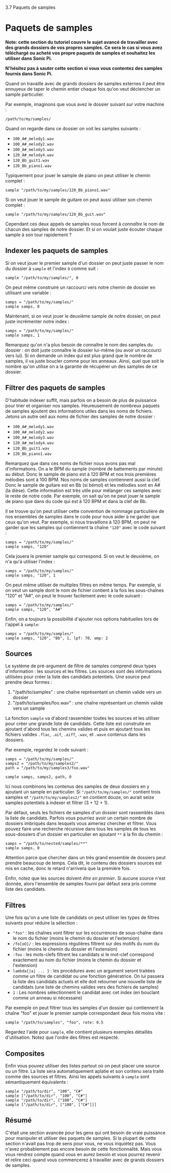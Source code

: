 3.7 Paquets de samples

# Paquets de samples

**Note: cette section du tutoriel couvre le sujet avancé de
travailler avec des grands dossiers de vos propres samples. Ce sera le
cas si vous avez téléchargé ou acheté vos propre paquets de samples et
souhaitez les utiliser dans Sonic Pi.**

**N'hésitez pas à sauter cette section si vous vous contentez des
samples fournis dans Sonic Pi.**

Quand on travaille avec de grands dossiers de samples externes il
peut être ennuyeux de taper le chemin entier chaque fois qu'on veut
déclencher un sample particulier.

Par exemple, imaginons que vous avez le dossier suivant sur votre
machine :

```
/path/to/my/samples/
```

Quand on regarde dans ce dossier on voit les samples suivants :

* `100_A#_melody1.wav`
* `100_A#_melody2.wav`
* `100_A#_melody3.wav`
* `120_A#_melody4.wav`
* `120_Bb_guit1.wav`
* `120_Bb_piano1.wav`

Typiquement pour jouer le sample de piano on peut utiliser le chemin
complet :

```
sample "/path/to/my/samples/120_Bb_piano1.wav"
```

Si on veut jouer le sample de guitare on peut aussi utiliser son
chemin complet :

```
sample "/path/to/my/samples/120_Bb_guit.wav"
```

Cependant ces deux appels de samples nous forcent à *connaître* le nom
de chacun des samples de notre dossier. Et si on voulait juste écouter
chaque sample à son tour rapidement ?

## Indexer les paquets de samples

Si on veut jouer le premier sample d'un dossier on peut juste passer
le nom du dossier à `sample` et l'index `0` comme suit :

```
sample "/path/to/my/samples/", 0
```

On peut même construire un raccourci vers notre chemin de dossier en
utilisant une variable :

```
samps = "/path/to/my/samples/"
sample samps, 0
```

Maintenant, si on veut jouer le deuxième sample de notre dossier, on
peut juste incrémenter notre index :

```
samps = "/path/to/my/samples/"
sample samps, 1
```

Remarquez qu'on n'a plus besoin de connaître le nom des samples du
dossier : on doit juste connaître le dossier lui-même (ou avoir un
raccourci vers lui). Si on demande un index qui est plus grand que le
nombre de samples, il va juste boucler comme pour les anneaux. Ainsi,
quel que soit le nombre qu'on utilise on a la garantie de récupérer un
des samples de ce dossier.

## Filtrer des paquets de samples

D'habitude indexer suffit, mais parfois on a besoin de plus de
puissance pour trier et organiser nos samples. Heureusement de nombreux
paquets de samples ajoutent des informations utiles dans les noms de
fichiers.  Jetons un autre oeil aux noms de fichier des samples de
notre dossier :

* `100_A#_melody1.wav`
* `100_A#_melody2.wav`
* `100_A#_melody3.wav`
* `120_A#_melody4.wav`
* `120_Bb_guit1.wav`
* `120_Bb_piano1.wav`

Remarquez que dans ces noms de fichier nous avons pas mal
d'informations. On a le BPM du sample (nombre de battements par
minute) au début. Donc le sample de piano est à 120 BPM et nos trois
premières mélodies sont à 100 BPM. Nos noms de samples contiennent
aussi la clef. Donc le sample de guitare est en Bb (si bémol) et les
mélodies sont en A# (la dièse). Cette information est très utile pour
mélanger ces samples avec le reste de notre code. Par exemple, on sait
qu'on ne peut jouer le sample de piano que dans du code qui est à 120
BPM et dans la clef de Bb.

Il se trouve qu'on peut utiliser cette convention de nommage
particulière de nos ensembles de samples dans le code pour nous aider
à ne garder que ceux qu'on veut. Par exemple, si nous travaillons à
120 BPM, on peut ne garder que les samples qui contiennent la chaîne
`"120"` avec le code suivant :

```
samps = "/path/to/my/samples/"
sample samps, "120"
```

Cela jouera le premier sample qui correspond. Si on veut le deuxième,
on n'a qu'à utiliser l'index :

```
samps = "/path/to/my/samples/"
sample samps, "120", 1
```

On peut même utiliser de multiples filtres en même temps. Par exemple,
si on veut un sample dont le nom de fichier contient à la fois les
sous-chaînes "120" et "A#", on peut le trouver facilement avec le code
suivant :

```
samps = "/path/to/my/samples/"
sample samps, "120", "A#"
```

Enfin, on a toujours la possibilité d'ajouter nos options habituelles
lors de l'appel à `sample`:

```
samps = "/path/to/my/samples/"
sample samps, "120", "Bb", 1, lpf: 70, amp: 2
```

## Sources

Le système de pré-argument de filtre de samples comprend deux types
d'information : les sources et les filtres. Les sources sont des
informations utilisées pour créer la liste des candidats potentiels.
Une source peut prendre deux formes :

1. "/path/to/samples" : une chaîne représentant un chemin valide vers un dossier
2. "/path/to/samples/foo.wav" : une chaîne représentant un chemin valide vers un sample

La fonction `sample` va d'abord rassembler toutes les sources et les
utiliser pour créer une grande liste de candidats. Cette liste est
construite en ajoutant d'abord tous les chemins valides et puis en
ajoutant tous les fichiers valides `.flac`, `.aif`, `.aiff`, `.wav`,
et `.wave` contenus dans les dossiers.

Par exemple, regardez le code suivant :

```
samps = "/path/to/my/samples/"
samps2 = "/path/to/my/samples2/"
path = "/path/to/my/samples3/foo.wav"

sample samps, samps2, path, 0
```

Ici nous combinons les contenus des samples de deux dossiers en y
ajoutant un sample en particulier. Si `"/path/to/my/samples/"` contient
trois samples et `"/path/to/my/samples2/"` en contient douze, on
aurait seize samples potentiels à indexer et filtrer (3 + 12 + 1).

Par défaut, seuls les fichiers de samples d'un dossier sont rassemblés
dans la liste de candidats. Parfois vous pourriez avoir un certain
nombre de dossiers imbriqués dans lesquels vous aimeriez chercher et
filtrer. Vous pouvez faire une recherche récursive dans tous les
samples de tous les sous-dossiers d'un dossier en particulier en
ajoutant `**` à la fin du chemin :

```
samps = "/path/to/nested/samples/**"
sample samps, 0
```

Attention parce que chercher dans un très grand ensemble de dossiers
peut prendre beaucoup de temps. Cela dit, le contenu des dossiers
sources est mis en cache, donc le retard n'arrivera que la première
fois.

Enfin, notez que les sources doivent *être en premier*. Si aucune source
n'est donnée, alors l'ensemble de samples fourni par défaut sera pris
comme liste des candidats.

## Filtres

Une fois qu'on a une liste de candidats on peut utiliser les types de
filtres suivants pour réduire la sélection :

* `"foo"` : les chaînes vont filtrer sur les occurrences de sous-chaîne dans le nom du fichier (moins le chemin du dossier et l'extension)
* `/fo[oO]/` : les expressions régulières filtrent sur des motifs du nom du fichier (moins le chemin du dossier et l'extension)
* `:foo` : les mots-clefs filtrent les candidats si le mot-clef correspond exactement au nom du fichier (moins le chemin du dossier et l'extension)
* `lambda{|a| ... }` : les procédures avec un argument seront traitées comme un filtre de candidat ou une fonction génératrice. On lui passera la liste des candidats actuels et elle doit retourner une nouvelle liste de candidats (une liste de chemins valides vers des fichiers de samples)
* `1` : Les nombres sélectionnent le candidat avec cet index (en bouclant comme un anneau si nécessaire)

Par exemple on peut filtrer tous les samples d'un dossier qui
contiennent la chaîne "foo" et jouer le premier sample correspondant
deux fois moins vite :

```
sample "/path/to/samples", "foo", rate: 0.5
```

Regardez l'aide pour `sample`, elle contient plusieurs exemples
détaillés d'utilisation. Notez que l'ordre des filtres est respecté.

## Composites

Enfin vous pouvez utiliser des listes partout où on peut placer une
source ou un filtre. La liste sera automatiquement aplatie et son
contenu sera traité comme des sources et filtres. Ainsi les appels
suivants à `sample` sont sémantiquement équivalents :

```
sample "/path/to/dir", "100", "C#"
sample ["/path/to/dir", "100", "C#"]
sample "/path/to/dir", ["100", "C#"]
sample ["/path/to/dir", ["100", ["C#"]]]
```

## Résumé

C'était une section avancée pour les gens qui ont besoin de vraie
puissance pour manipuler et utiliser des paquets de samples. Si la
plupart de cette section n'avait pas trop de sens pour vous, ne vous
inquiétez pas. Vous n'avez probablement pas encore besoin de cette
fonctionnalité. Mais vous vous rendrez compte quand vous en aurez
besoin et vous pourrez revenir et relire ceci quand vous commencerez à
travailler avec de grands dossiers de samples.



